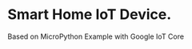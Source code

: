 Smart Home IoT Device.
============================================

Based on MicroPython Example with Google IoT Core

